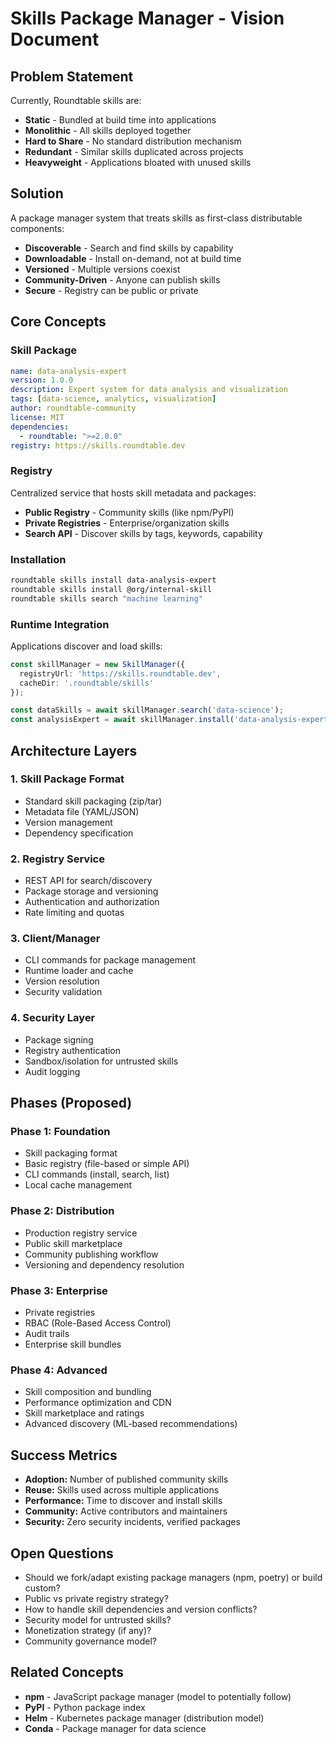 # Skills Package Manager - Vision Document

## Problem Statement

Currently, Roundtable skills are:
- **Static** - Bundled at build time into applications
- **Monolithic** - All skills deployed together
- **Hard to Share** - No standard distribution mechanism
- **Redundant** - Similar skills duplicated across projects
- **Heavyweight** - Applications bloated with unused skills

## Solution

A package manager system that treats skills as first-class distributable components:
- **Discoverable** - Search and find skills by capability
- **Downloadable** - Install on-demand, not at build time
- **Versioned** - Multiple versions coexist
- **Community-Driven** - Anyone can publish skills
- **Secure** - Registry can be public or private

## Core Concepts

### Skill Package
```yaml
name: data-analysis-expert
version: 1.0.0
description: Expert system for data analysis and visualization
tags: [data-science, analytics, visualization]
author: roundtable-community
license: MIT
dependencies:
  - roundtable: ">=2.0.0"
registry: https://skills.roundtable.dev
```

### Registry
Centralized service that hosts skill metadata and packages:
- **Public Registry** - Community skills (like npm/PyPI)
- **Private Registries** - Enterprise/organization skills
- **Search API** - Discover skills by tags, keywords, capability

### Installation
```bash
roundtable skills install data-analysis-expert
roundtable skills install @org/internal-skill
roundtable skills search "machine learning"
```

### Runtime Integration
Applications discover and load skills:
```typescript
const skillManager = new SkillManager({
  registryUrl: 'https://skills.roundtable.dev',
  cacheDir: '.roundtable/skills'
});

const dataSkills = await skillManager.search('data-science');
const analysisExpert = await skillManager.install('data-analysis-expert@latest');
```

## Architecture Layers

### 1. Skill Package Format
- Standard skill packaging (zip/tar)
- Metadata file (YAML/JSON)
- Version management
- Dependency specification

### 2. Registry Service
- REST API for search/discovery
- Package storage and versioning
- Authentication and authorization
- Rate limiting and quotas

### 3. Client/Manager
- CLI commands for package management
- Runtime loader and cache
- Version resolution
- Security validation

### 4. Security Layer
- Package signing
- Registry authentication
- Sandbox/isolation for untrusted skills
- Audit logging

## Phases (Proposed)

### Phase 1: Foundation
- Skill packaging format
- Basic registry (file-based or simple API)
- CLI commands (install, search, list)
- Local cache management

### Phase 2: Distribution
- Production registry service
- Public skill marketplace
- Community publishing workflow
- Versioning and dependency resolution

### Phase 3: Enterprise
- Private registries
- RBAC (Role-Based Access Control)
- Audit trails
- Enterprise skill bundles

### Phase 4: Advanced
- Skill composition and bundling
- Performance optimization and CDN
- Skill marketplace and ratings
- Advanced discovery (ML-based recommendations)

## Success Metrics

- **Adoption:** Number of published community skills
- **Reuse:** Skills used across multiple applications
- **Performance:** Time to discover and install skills
- **Community:** Active contributors and maintainers
- **Security:** Zero security incidents, verified packages

## Open Questions

- Should we fork/adapt existing package managers (npm, poetry) or build custom?
- Public vs private registry strategy?
- How to handle skill dependencies and version conflicts?
- Security model for untrusted skills?
- Monetization strategy (if any)?
- Community governance model?

## Related Concepts

- **npm** - JavaScript package manager (model to potentially follow)
- **PyPI** - Python package index
- **Helm** - Kubernetes package manager (distribution model)
- **Conda** - Package manager for data science
